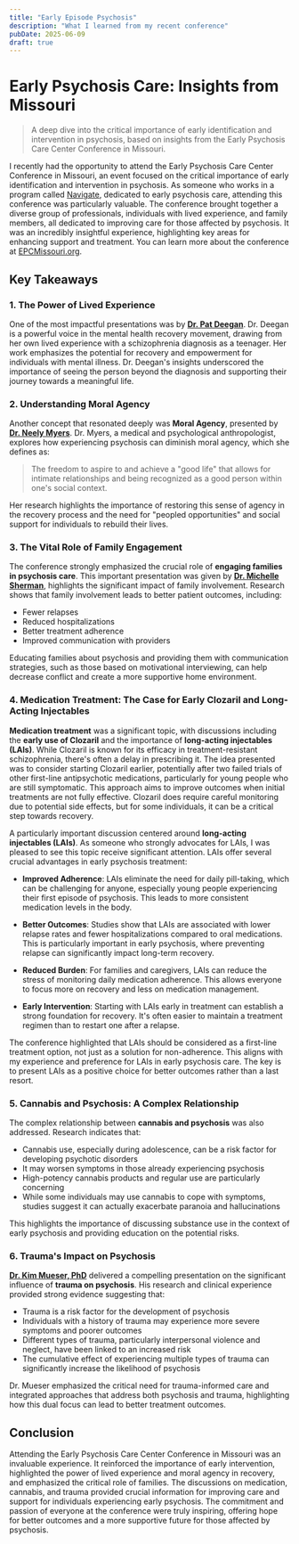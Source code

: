 ```yaml
---
title: "Early Episode Psychosis"
description: "What I learned from my recent conference"
pubDate: 2025-06-09
draft: true
---
```


# Early Psychosis Care: Insights from Missouri

> A deep dive into the critical importance of early identification and intervention in psychosis, based on insights from the Early Psychosis Care Center Conference in Missouri.

I recently had the opportunity to attend the Early Psychosis Care Center Conference in Missouri, an event focused on the critical importance of early identification and intervention in psychosis. As someone who works in a program called [Navigate](https://www.navigateconsultants.org/), dedicated to early psychosis care, attending this conference was particularly valuable. The conference brought together a diverse group of professionals, individuals with lived experience, and family members, all dedicated to improving care for those affected by psychosis. It was an incredibly insightful experience, highlighting key areas for enhancing support and treatment. You can learn more about the conference at [EPCMissouri.org](https://www.epcmissouri.org/).

## Key Takeaways

### 1. The Power of Lived Experience

One of the most impactful presentations was by **[Dr. Pat Deegan](https://www.patdeegan.com/)**. Dr. Deegan is a powerful voice in the mental health recovery movement, drawing from her own lived experience with a schizophrenia diagnosis as a teenager. Her work emphasizes the potential for recovery and empowerment for individuals with mental illness. Dr. Deegan's insights underscored the importance of seeing the person beyond the diagnosis and supporting their journey towards a meaningful life.

### 2. Understanding Moral Agency

Another concept that resonated deeply was **Moral Agency**, presented by **[Dr. Neely Myers](https://people.smu.edu/nmyers/)**. Dr. Myers, a medical and psychological anthropologist, explores how experiencing psychosis can diminish moral agency, which she defines as:

> The freedom to aspire to and achieve a "good life" that allows for intimate relationships and being recognized as a good person within one's social context.

Her research highlights the importance of restoring this sense of agency in the recovery process and the need for "peopled opportunities" and social support for individuals to rebuild their lives.

### 3. The Vital Role of Family Engagement

The conference strongly emphasized the crucial role of **engaging families in psychosis care**. This important presentation was given by [**Dr. Michelle Sherman**](https://www.seedsofhopebooks.com/), highlights the significant impact of family involvement. Research shows that family involvement leads to better patient outcomes, including:

- Fewer relapses
- Reduced hospitalizations
- Better treatment adherence
- Improved communication with providers

Educating families about psychosis and providing them with communication strategies, such as those based on motivational interviewing, can help decrease conflict and create a more supportive home environment.

### 4. Medication Treatment: The Case for Early Clozaril and Long-Acting Injectables

**Medication treatment** was a significant topic, with discussions including the **early use of Clozaril** and the importance of **long-acting injectables (LAIs)**. While Clozaril is known for its efficacy in treatment-resistant schizophrenia, there's often a delay in prescribing it. The idea presented was to consider starting Clozaril earlier, potentially after two failed trials of other first-line antipsychotic medications, particularly for young people who are still symptomatic. This approach aims to improve outcomes when initial treatments are not fully effective. Clozaril does require careful monitoring due to potential side effects, but for some individuals, it can be a critical step towards recovery.

A particularly important discussion centered around **long-acting injectables (LAIs)**. As someone who strongly advocates for LAIs, I was pleased to see this topic receive significant attention. LAIs offer several crucial advantages in early psychosis treatment:

- **Improved Adherence**: LAIs eliminate the need for daily pill-taking, which can be challenging for anyone, especially young people experiencing their first episode of psychosis. This leads to more consistent medication levels in the body.

- **Better Outcomes**: Studies show that LAIs are associated with lower relapse rates and fewer hospitalizations compared to oral medications. This is particularly important in early psychosis, where preventing relapse can significantly impact long-term recovery.

- **Reduced Burden**: For families and caregivers, LAIs can reduce the stress of monitoring daily medication adherence. This allows everyone to focus more on recovery and less on medication management.

- **Early Intervention**: Starting with LAIs early in treatment can establish a strong foundation for recovery. It's often easier to maintain a treatment regimen than to restart one after a relapse.

The conference highlighted that LAIs should be considered as a first-line treatment option, not just as a solution for non-adherence. This aligns with my experience and preference for LAIs in early psychosis care. The key is to present LAIs as a positive choice for better outcomes rather than a last resort.

### 5. Cannabis and Psychosis: A Complex Relationship

The complex relationship between **cannabis and psychosis** was also addressed. Research indicates that:

- Cannabis use, especially during adolescence, can be a risk factor for developing psychotic disorders
- It may worsen symptoms in those already experiencing psychosis
- High-potency cannabis products and regular use are particularly concerning
- While some individuals may use cannabis to cope with symptoms, studies suggest it can actually exacerbate paranoia and hallucinations

This highlights the importance of discussing substance use in the context of early psychosis and providing education on the potential risks.

### 6. Trauma's Impact on Psychosis

[**Dr. Kim Mueser, PhD**](https://cpr.bu.edu/bio/kim-t-mueser-ph-d/) delivered a compelling presentation on the significant influence of **trauma on psychosis**. His research and clinical experience provided strong evidence suggesting that:

- Trauma is a risk factor for the development of psychosis
- Individuals with a history of trauma may experience more severe symptoms and poorer outcomes
- Different types of trauma, particularly interpersonal violence and neglect, have been linked to an increased risk
- The cumulative effect of experiencing multiple types of trauma can significantly increase the likelihood of psychosis

Dr. Mueser emphasized the critical need for trauma-informed care and integrated approaches that address both psychosis and trauma, highlighting how this dual focus can lead to better treatment outcomes.

## Conclusion

Attending the Early Psychosis Care Center Conference in Missouri was an invaluable experience. It reinforced the importance of early intervention, highlighted the power of lived experience and moral agency in recovery, and emphasized the critical role of families. The discussions on medication, cannabis, and trauma provided crucial information for improving care and support for individuals experiencing early psychosis. The commitment and passion of everyone at the conference were truly inspiring, offering hope for better outcomes and a more supportive future for those affected by psychosis.